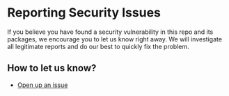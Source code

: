 # Reporting Security Issues

If you believe you have found a security vulnerability in this repo and its
packages, we encourage you to let us know right away. We will investigate all
legitimate reports and do our best to quickly fix the problem.

## How to let us know?

- [Open up an issue](<https://github.com/Tap30/baquex/issues/new?assignees=mimshins&labels=security,"priority:high"&projects=&template=bug_report.md&title=fix(security):>)
